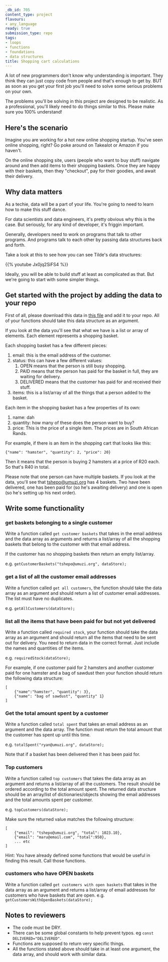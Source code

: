 ```yaml
---
_db_id: 705
content_type: project
flavours:
- any_language
ready: true
submission_type: repo
tags:
- loops
- functions
- foundations
- data structures
title: Shopping cart calculations
---
```


A lot of new programmers don't know why understanding is important. They think they can just copy code from people and that's enough to get by. BUT as soon as you get your first job you'll need to solve some serious problems on your own.

The problems you'll be solving in this project are designed to be realistic. As a professional, you'll likely need to do things similar to this. Please make sure you 100% understand!

## Here's the scenario

Imagine you are working for a hot new online shopping startup. You've seen online shopping, right? Go poke around on Takealot or Amazon if you haven't.

On the online shopping site, users (people who want to buy stuff) navigate around and then add items to their shopping baskets. Once they are happy with their baskets, then they "checkout", pay for their goodies, and await their delivery.

## Why data matters

As a techie, data will be a part of your life. You're going to need to learn how to make this stuff dance.

For data scientists and data engineers, it's pretty obvious why this is the case. But seriously, for any kind of developer, it's friggin important.

Generally, developers need to work on programs that talk to other programs. And programs talk to each other by passing data structures back and forth.

Take a look at this to see how you can see Tilde's data structures:

{{% youtube Jx0jq2SiFS4 %}}

Ideally, you will be able to build stuff at least as complicated as that. But we're going to start with some simpler things.
## Get started with the project by adding the data to your repo

First of all, please download this data in [this file](data.json) and add it to your repo. All of your functions should take this data structure as an argument.

If you look at the data you'll see that what we have is a list or array of elements. Each element represents a shopping basket.

Each shopping basket has a few different pieces:
1. email: this is the email address of the customer.
2. status: this can have a few different values:
   1. OPEN means that the person is still busy shopping.
   2. PAID means that the person has paid for the basket in full, they are waiting for delivery.
   3. DELIVERED means that the customer has paid for and received their stuff.
3. items: this is a list/array of all the things that a person added to the basket.

Each item in the shopping basket has a few properties of its own:
1. name: dah
2. quantity: how many of these does the person want to buy?
3. price: This is the price of a single item. The prices are in South African Rands.

For example, if there is an item in the shopping cart that looks like this:
```
{"name": "hamster", "quantity": 2, "price": 20}
```
Then it means that the person is buying 2 hamsters at a price of R20 each. So that's R40 in total.

Please note that one person can have multiple baskets. If you look at the data, you'll see that tshepo@umuzi.org has 4 baskets. Two have been delivered, one has been paid for (so he's awaiting delivery) and one is open (so he's setting up his next order).

## Write some functionality

### get baskets belonging to a single customer

Write a function called `get customer baskets` that takes in the email address and the data array as arguments and returns a list/array of all the shopping baskets that belong to the customer with that email address.

If the customer has no shopping baskets then return an empty list/array.

e.g. `getCustomerBaskets("tshepo@umuzi.org", dataStore);`
### get a list of all the customer email addresses

Write a function called `get all customers`, the function should take the data array as an argument and should return a list of customer email addresses. The list must have no duplicates.

e.g. `getAllCustomers(dataStore);`
### list all the items that have been paid for but not yet delivered

Write a function called `required stock`, your function should take the data array as an argument and should return all the items that need to be sent out for delivery.
You need to return data in the correct format. Just include the names and quantities of the items.

e.g. `requiredStock(dataStore);`

For example, if one customer paid for 2 hamsters and another customer paid for one hamster and a bag of sawdust then your function should return the following data structure:

```
[
    {"name":"hamster", "quantity": 3},
    {"name": "bag of sawdust", "quantity" 1}
]
```

### Get the total amount spent by a customer

Write a function called `total spent` that takes an email address as an argument and the data array.
The function must return the total amount that the customer has spent up until this time.

e.g. `totalSpent("ryan@umuzi.org", dataStore);`

Note that if a basket has been delivered then it has been paid for.

### Top customers

Write a function called `top customers` that takes the data array as an argument and returns a list/array of all the customers. The result should be ordered according to the total amount spent.
The returned data structure should be an array/list of dictionaries/objects showing the email addresses and the total amounts spent per customer.

e.g. `topCustomers(dataStore);`

Make sure the returned value matches the following structure:

```
[
    {"email": "tshepo@umuzi.org", "total": 1023.10},
    {"email": "maru@email.com", "total":950},
    ... etc
]
```

Hint: You have already defined some functions that would be useful in finding this result. Call those functions.


### customers who have OPEN baskets

Write a function called `get customers with open baskets` that takes in the data array as an argument and returns a list/array of email addresses for customers who have baskets that are open.
e.g. `getCustomersWithOpenBaskets(dataStore);`

## Notes to reviewers

- The code must be DRY.
- There can be some global constants to help prevent typos. eg `const DELIVERED="DELIVERED"`.
- Functions are supposed to return very specific things.
- All the functions stated above should take in at least one argument, the data array, and should work with similar data.
